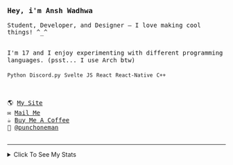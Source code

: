 <samp href="https://anshwadhwa.vercel.app">
    <h3>Hey, i'm Ansh Wadhwa</h3>
    <p>Student, Developer, and Designer — I love making cool things! ^_^</p>
    <br />
    I'm 17 and I enjoy experimenting with different programming languages. (psst... I use Arch btw)
    <br />
    <br />
    <code>Python</code> <code>Discord.py</code> <code>Svelte</code> <code>JS</code> <code>React</code> <code>React-Native</code> <code>C++</code>
    <br />
    <br />
    <h2></h2>
    🌎 <a href="https://simplystudios.github.io/anshwadhwa" target="_blank">My Site</a>
    <br/>
    ✉️ <a href="mailto:work.awadhwa@gmail.com" target="_blank">Mail Me</a>
    <br/>
    ☕️ <a href="https://buymeacoffee/anshwadhwa8" target="_blank">Buy Me A Coffee</a>
    <br/>
    👤 <a href="https://discord.com/users/600278222428438559" target="_blank">@punchoneman</a>
</samp>


<br />
<br />
<hr />
<details>
<summary> Click To See My Stats </summary>
<br />
<br />

<!--START_SECTION:waka-->
![Code Time](http://img.shields.io/badge/Code%20Time-467%20hrs%2055%20mins-blue)

![Profile Views](http://img.shields.io/badge/Profile%20Views-0-blue)

![Lines of code](https://img.shields.io/badge/From%20Hello%20World%20I%27ve%20Written-506.6%20thousand%20lines%20of%20code-blue)

**🐱 My GitHub Data** 

> 📦 213.0 kB Used in GitHub's Storage 
 > 
> 🚫 Not Opted to Hire
 > 
> 📜 48 Public Repositories 
 > 
> 🔑 8 Private Repositories 
 > 
**I'm an Early 🐤** 

```text
🌞 Morning                157 commits         █████░░░░░░░░░░░░░░░░░░░░   18.23 % 
🌆 Daytime                325 commits         █████████░░░░░░░░░░░░░░░░   37.75 % 
🌃 Evening                343 commits         ██████████░░░░░░░░░░░░░░░   39.84 % 
🌙 Night                  36 commits          █░░░░░░░░░░░░░░░░░░░░░░░░   04.18 % 
```
📅 **I'm Most Productive on Saturday** 

```text
Monday                   104 commits         ███░░░░░░░░░░░░░░░░░░░░░░   12.08 % 
Tuesday                  118 commits         ███░░░░░░░░░░░░░░░░░░░░░░   13.70 % 
Wednesday                136 commits         ████░░░░░░░░░░░░░░░░░░░░░   15.80 % 
Thursday                 104 commits         ███░░░░░░░░░░░░░░░░░░░░░░   12.08 % 
Friday                   139 commits         ████░░░░░░░░░░░░░░░░░░░░░   16.14 % 
Saturday                 173 commits         █████░░░░░░░░░░░░░░░░░░░░   20.09 % 
Sunday                   87 commits          ███░░░░░░░░░░░░░░░░░░░░░░   10.10 % 
```


📊 **This Week I Spent My Time On** 

```text
🕑︎ Time Zone: Asia/Kolkata

💬 Programming Languages: 
Lua                      1 hr 22 mins        ██████████████░░░░░░░░░░░   54.21 % 
Svelte                   1 hr                ██████████░░░░░░░░░░░░░░░   39.39 % 
Text                     9 mins              ██░░░░░░░░░░░░░░░░░░░░░░░   06.35 % 
Markdown                 0 secs              ░░░░░░░░░░░░░░░░░░░░░░░░░   00.04 % 

🔥 Editors: 
Neovim                   2 hrs 32 mins       █████████████████████████   100.00 % 

🐱‍💻 Projects: 
config                   1 hr 32 mins        ███████████████░░░░░░░░░░   60.56 % 
pirate-tokei             31 mins             █████░░░░░░░░░░░░░░░░░░░░   20.56 % 
Unknown Project          24 mins             ████░░░░░░░░░░░░░░░░░░░░░   16.15 % 
cinewatch                4 mins              █░░░░░░░░░░░░░░░░░░░░░░░░   02.68 % 
LazyVim                  0 secs              ░░░░░░░░░░░░░░░░░░░░░░░░░   00.04 % 

💻 Operating System: 
Linux                    2 hrs 32 mins       █████████████████████████   100.00 % 
```

**I Mostly Code in Python** 

```text
Python                   10 repos            ██████░░░░░░░░░░░░░░░░░░░   22.73 % 
HTML                     10 repos            ██████░░░░░░░░░░░░░░░░░░░   22.73 % 
JavaScript               7 repos             ████░░░░░░░░░░░░░░░░░░░░░   15.91 % 
CSS                      5 repos             ███░░░░░░░░░░░░░░░░░░░░░░   11.36 % 
Svelte                   5 repos             ███░░░░░░░░░░░░░░░░░░░░░░   11.36 % 
```



**Timeline**

![Lines of Code chart](https://raw.githubusercontent.com/simplystudios/simplystudios/main/assets/bar_graph.png)


 Last Updated on 20/05/2025 18:51:06 UTC
<!--END_SECTION:waka-->
</details>
